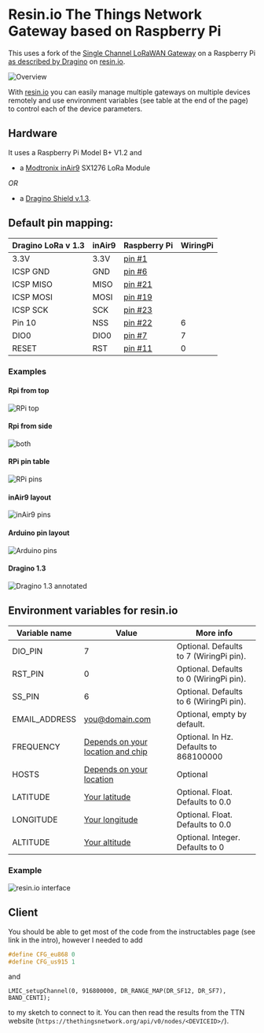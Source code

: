 # Resin.io The Things Network Gateway based on Raspberry Pi

This uses a fork of the [Single Channel LoRaWAN Gateway](https://github.com/tftelkamp/single_chan_pkt_fwd) on a Raspberry Pi [as described by Dragino](http://www.instructables.com/id/Use-Lora-Shield-and-RPi-to-Build-a-LoRaWAN-Gateway/) on [resin.io](http://resin.io).

![Overview](images/overview.jpg)

With [resin.io](http://resin.io) you can easily manage multiple gateways on multiple devices remotely and use environment variables (see table at the end of the page) to control each of the device parameters.

## Hardware

It uses a Raspberry Pi Model B+ V1.2 and

* a [Modtronix inAir9](http://modtronix.com/inair9.html) SX1276 LoRa Module

*OR*

* a [Dragino Shield v.1.3](http://wiki.dragino.com/index.php?title=Lora_Shield).

## Default pin mapping:

| Dragino LoRa v 1.3  | inAir9 | Raspberry Pi                                         | WiringPi |
|---------------------|--------|------------------------------------------------------|----------|
| 3.3V                | 3.3V   | [pin #1](http://pinout.xyz/pinout/pin1_3v3_power)    |          |
| ICSP GND            | GND    | [pin #6](http://pinout.xyz/pinout/ground)            |          |
| ICSP MISO           | MISO   | [pin #21](http://pinout.xyz/pinout/pin21_gpio9)      |          |
| ICSP MOSI           | MOSI   | [pin #19](http://pinout.xyz/pinout/pin19_gpio10)     |          |
| ICSP SCK            | SCK    | [pin #23](http://pinout.xyz/pinout/pin23_gpio11)     |          |
| Pin 10              | NSS    | [pin #22](http://pinout.xyz/pinout/pin22_gpio25)     | 6        |
| DIO0                | DIO0   | [pin #7](http://pinout.xyz/pinout/pin7_gpio4)        | 7        |
| RESET               | RST    | [pin #11](http://pinout.xyz/pinout/pin11_gpio17)     | 0        |

### Examples

#### Rpi from top
![RPi top](images/top.jpg)
#### Rpi from side
![both](images/side.jpg)
#### RPi pin table
![RPi pins](images/Pi-GPIO-header.png)
#### inAir9 layout
![inAir9 pins](images/inair_dimensions.gif)
#### Arduino pin layout
![Arduino pins](images/Arduino_pins.jpg)
#### Dragino 1.3
![Dragino 1.3 annotated](images/Lora_Shield-v13_annotated.jpg)

## Environment variables for resin.io

| Variable name | Value                                                                                 | More info                              |
|---------------|---------------------------------------------------------------------------------------|----------------------------------------|
| DIO_PIN       | 7                                                                                     | Optional. Defaults to 7 (WiringPi pin).|
| RST_PIN       | 0                                                                                     | Optional. Defaults to 0 (WiringPi pin).|
| SS_PIN        | 6                                                                                     | Optional. Defaults to 6 (WiringPi pin).|
| EMAIL_ADDRESS | you@domain.com                                                                        | Optional, empty by default.            |
| FREQUENCY     | [Depends on your location and chip](https://github.com/TheThingsNetwork/gateway-conf) | Optional. In Hz. Defaults to 868100000 |
| HOSTS         | [Depends on your location](https://github.com/TheThingsNetwork/gateway-conf)          | Optional                               |
| LATITUDE      | [Your latitude](http://www.gps-coordinates.net/)                                      | Optional. Float. Defaults to 0.0       |
| LONGITUDE     | [Your longitude](http://www.gps-coordinates.net/)                                     | Optional. Float. Defaults to 0.0       |
| ALTITUDE      | [Your altitude](http://www.gps-coordinates.net/)                                      | Optional. Integer. Defaults to 0       |

### Example
![resin.io interface](images/resin_io_env_vars.png)

## Client

You should be able to get most of the code from the instructables page (see link in the intro), however I needed to add

```cpp
#define CFG_eu868 0
#define CFG_us915 1
```
and

```
LMIC_setupChannel(0, 916800000, DR_RANGE_MAP(DR_SF12, DR_SF7),  BAND_CENTI);
```

to my sketch to connect to it. You can then read the results from the TTN website (`https://thethingsnetwork.org/api/v0/nodes/<DEVICEID>/`).
